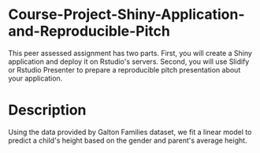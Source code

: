 # Course-Project-Shiny-Application-and-Reproducible-Pitch
This peer assessed assignment has two parts. First, you will create a Shiny application and deploy it on Rstudio's servers. Second, you will use Slidify or Rstudio Presenter to prepare a reproducible pitch presentation about your application.
# **Description**
Using the data provided by Galton Families dataset, we fit a linear model to predict a child's height based on the gender and parent's average height.
